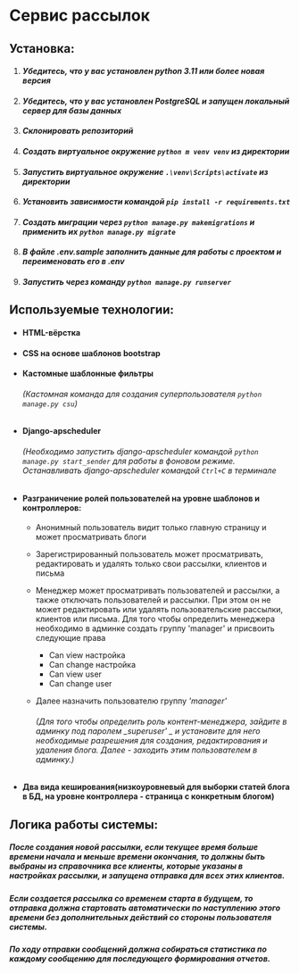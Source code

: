 # **Сервис рассылок**

## **Установка:**
1. #### _Убедитесь, что у вас установлен python 3.11 или более новая версия_
1. #### _Убедитесь, что у вас установлен PostgreSQL и запущен локальный сервер для базы данных_
1. ####  _Склонировать репозиторий_
1. ####  _Создать виртуальное окружение `python m venv venv` из директории_
2. #### _Запустить виртуальное окружение `.\venv\Scripts\activate` из директории_
1. #### _Установить зависимости командой `pip install -r requirements.txt`_
1. #### _Создать миграции через `python manage.py makemigrations` и применить их `python manage.py migrate`_
1. #### _В файле .env.sample заполнить данные для работы с проектом и переименовать его в .env_
1. #### _Запустить через команду `python manage.py runserver`_

## **Используемые технологии:**

* #### HTML-вёрстка
* #### CSS на основе шаблонов bootstrap
* #### Кастомные шаблонные фильтры
  ###### (Кастомная команда для создания суперпользователя `python manage.py csu`)

* #### Django-apscheduler

  ###### (Необходимо запустить django-apscheduler командой `python manage.py start_sender` для работы в фоновом режиме. Останавливать django-apscheduler командой `Ctrl+C` в терминале
* #### Разграничение ролей пользователей на уровне шаблонов и контроллеров:
  - Анонимный пользователь видит только главную страницу и может просматривать блоги
  - Зарегистрированный пользователь может просматривать, редактировать и удалять только свои рассылки, клиентов и письма
  - Менеджер может просматривать пользователей и рассылки, а также отключать пользователей и рассылки. При этом он не может редактировать или удалять пользовательские рассылки, клиентов или письма. Для того чтобы определить менеджера необходимо в админке создать группу 'manager' и присвоить следующие права
      - Can view настройка
      - Can change настройка
      - Can view user
      - Can change user

  - Далее назначить пользователю группу _'manager'_

    ###### (Для того чтобы определить роль контент-менеджера, зайдите в админку под паролем _superuser' _ и установите для него необходимые разрешения для создания, редактирования и удаления блога. Далее - заходить этим пользователем в админку.)

* #### Два вида кеширования(низкоуровневый для выборки статей блога в БД, на уровне контроллера - страница с конкретным блогом)

## Логика работы системы:

##### _После создания новой рассылки, если текущее время больше времени начала и меньше времени окончания, то должны быть выбраны из справочника все клиенты, которые указаны в настройках рассылки, и запущена отправка для всех этих клиентов._

##### _Если создается рассылка со временем старта в будущем, то отправка должна стартовать автоматически по наступлению этого времени без дополнительных действий со стороны пользователя системы._

##### _По ходу отправки сообщений должна собираться статистика по каждому сообщению для последующего формирования отчетов._